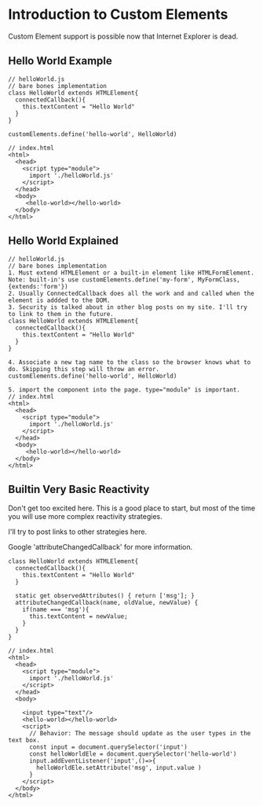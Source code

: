 # Introduction to Custom Elements

Custom Element support is possible now that Internet Explorer is dead.

## Hello World Example
```
// helloWorld.js
// bare bones implementation
class HelloWorld extends HTMLElement{
  connectedCallback(){
    this.textContent = "Hello World"
  }
}

customElements.define('hello-world', HelloWorld)

// index.html
<html>
  <head>
    <script type="module">
      import './helloWorld.js'
    </script>
  </head>
  <body>
     <hello-world></hello-world>
  </body>
</html>
```

## Hello World Explained
```
// helloWorld.js
// bare bones implementation
1. Must extend HTMLElement or a built-in element like HTMLFormElement. Note: built-in's use customElements.define('my-form', MyFormClass, {extends:'form'})
2. Usually ConnectedCallback does all the work and and called when the element is addded to the DOM.
3. Security is talked about in other blog posts on my site. I'll try to link to them in the future.
class HelloWorld extends HTMLElement{
  connectedCallback(){
    this.textContent = "Hello World"
  }
}

4. Associate a new tag name to the class so the browser knows what to do. Skipping this step will throw an error.
customElements.define('hello-world', HelloWorld)

5. import the component into the page. type="module" is important.
// index.html
<html>
  <head>
    <script type="module">
      import './helloWorld.js'
    </script>
  </head>
  <body>
     <hello-world></hello-world>
  </body>
</html>
```


## Builtin Very Basic Reactivity 

Don't get too excited here. This is a good place to start, but most of the time you will use more complex reactivity strategies.

I'll try to post links to other strategies here.

Google 'attributeChangedCallback' for more information.

```
class HelloWorld extends HTMLElement{
  connectedCallback(){
    this.textContent = "Hello World"
  }

  static get observedAttributes() { return ['msg']; }
  attributeChangedCallback(name, oldValue, newValue) {
    if(name === 'msg'){
      this.textContent = newValue;
    }
  }
}

// index.html
<html>
  <head>
    <script type="module">
      import './helloWorld.js'
    </script>
  </head>
  <body>
     
    <input type="text"/>
    <hello-world></hello-world>
    <script>
      // Behavior: The message should update as the user types in the text box.
      const input = document.querySelector('input')
      const helloWorldEle = document.querySelector('hello-world')
      input.addEventListener('input',()=>{
        helloWorldEle.setAttribute('msg', input.value )
      }
    </script>
  </body>
</html>

```




